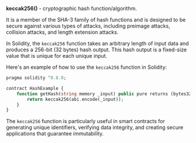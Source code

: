 **keccak256()** - cryptographic hash function/algorithm.

It is a member of the SHA-3 family of hash functions and is designed to be secure against various types of attacks, including preimage attacks, collision attacks, and length extension attacks.

In Solidity, the `keccak256` function takes an arbitrary length of input data and produces a 256-bit (32 bytes) hash output. This hash output is a fixed-size value that is unique for each unique input.

Here's an example of how to use the `keccak256` function in Solidity:
```php
pragma solidity ^0.8.0;

contract HashExample {
    function getHash(string memory _input) public pure returns (bytes32) {
        return keccak256(abi.encode(_input));
    }
}
```
The `keccak256` function is particularly useful in smart contracts for generating unique identifiers, verifying data integrity, and creating secure applications that guarantee immutability.